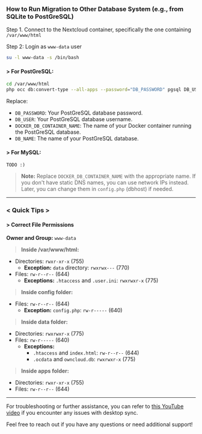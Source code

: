 ### How to Run Migration to Other Database System (e.g., from SQLite to PostGreSQL)

Step 1. Connect to the Nextcloud container, specifically the one containing `/var/www/html`

Step 2: Login as `www-data` user
```bash
su -l www-data -s /bin/bash
```

#### > For PostGreSQL:

```bash
cd /var/www/html
php occ db:convert-type --all-apps --password="DB_PASSWORD" pgsql DB_USER DOCKER_DB_CONTAINER_NAME DB_NAME
```

Replace:
- `DB_PASSWORD`: Your PostGreSQL database password.
- `DB_USER`: Your PostGreSQL database username.
- `DOCKER_DB_CONTAINER_NAME`: The name of your Docker container running the PostGreSQL database.
- `DB_NAME`: The name of your PostGreSQL database.

#### > For MySQL:
```
TODO :)
```

> **Note:** Replace `DOCKER_DB_CONTAINER_NAME` with the appropriate name. If you don't have static DNS names, you can use network IPs instead. Later, you can change them in `config.php` (dbhost) if needed.

---

### < Quick Tips >

#### > Correct File Permissions

**Owner and Group:** `www-data`

> **Inside /var/www/html:**
- Directories: `rwxr-xr-x` (755) 
  - **Exception:** `data` directory: `rwxrwx---` (770)
- Files: `rw-r--r--` (644)
  - **Exceptions:** `.htaccess` and `.user.ini`: `rwxrwxr-x` (775)

> **Inside config folder:**
- Files: `rw-r--r--` (644)
  - **Exception:** `config.php`: `rw-r-----` (640)

> **Inside data folder:**
- Directories: `rwxrwxr-x` (775)
- Files: `rw-r-----` (640)
  - **Exceptions:**
    - `.htaccess` and `index.html`: `rw-r--r--` (644)
	- `.ocdata` and `owncloud.db`: `rwxrwxr-x` (775)

> **Inside apps folder:**
- Directories: `rwxr-xr-x` (755)
- Files: `rw-r--r--` (644)


---

For troubleshooting or further assistance, you can refer to [this YouTube video](https://www.youtube.com/watch?v=iFHbzWhKfuU&t=570s) if you encounter any issues with desktop sync.

Feel free to reach out if you have any questions or need additional support!